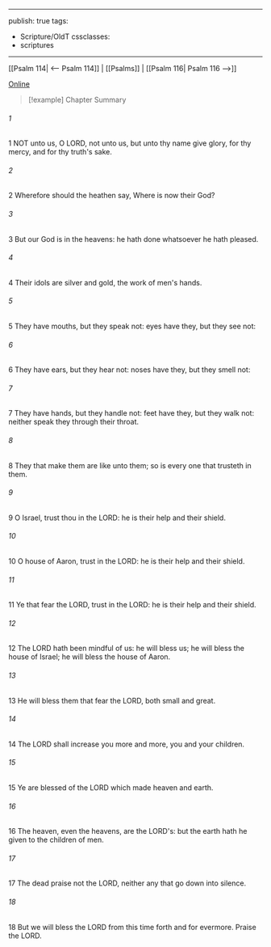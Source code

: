 

---
publish: true
tags:
  - Scripture/OldT
cssclasses:
  - scriptures
---
[[Psalm 114| <-- Psalm 114]] | [[Psalms]] | [[Psalm 116| Psalm 116 -->]]

[Online](https://churchofjesuschrist.org/study/scriptures/ot/ps/115?lang=eng)

>[!example] Chapter Summary
>
###### 1
1 NOT unto us, O LORD, not unto us, but unto thy name give glory, for thy mercy, and for thy truth's sake.
###### 2
2 Wherefore should the heathen say, Where is now their God?
###### 3
3 But our God is in the heavens: he hath done whatsoever he hath pleased.
###### 4
4 Their idols are silver and gold, the work of men's hands.
###### 5
5 They have mouths, but they speak not: eyes have they, but they see not:
###### 6
6 They have ears, but they hear not: noses have they, but they smell not:
###### 7
7 They have hands, but they handle not: feet have they, but they walk not: neither speak they through their throat.
###### 8
8 They that make them are like unto them; so is every one that trusteth in them.
###### 9
9 O Israel, trust thou in the LORD: he is their help and their shield.
###### 10
10 O house of Aaron, trust in the LORD: he is their help and their shield.
###### 11
11 Ye that fear the LORD, trust in the LORD: he is their help and their shield.
###### 12
12 The LORD hath been mindful of us: he will bless us; he will bless the house of Israel; he will bless the house of Aaron.
###### 13
13 He will bless them that fear the LORD, both small and great.
###### 14
14 The LORD shall increase you more and more, you and your children.
###### 15
15 Ye are blessed of the LORD which made heaven and earth.
###### 16
16 The heaven, even the heavens, are the LORD's: but the earth hath he given to the children of men.
###### 17
17 The dead praise not the LORD, neither any that go down into silence.
###### 18
18 But we will bless the LORD from this time forth and for evermore.  Praise the LORD.



